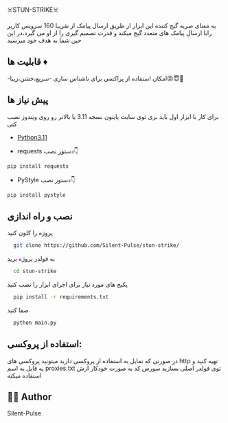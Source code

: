  ☠️STUN-STRIKE☠️                               


به معنای ضربه گیج کننده این ابزار از طریق ارسال پیامک از تقریبا 160 سرویس کاربر رابا ارسال پیامک های متعدد گیج میکند و قدرت تصمیم گیری را از او می گیرد،در این حین شما به هدف خود میرسید
 
## قابلیت ها ♦

-امکان استفاده از پراکسی برای ناشناس سازی
-سریع،خشن،زیبا😠😇🌠

##  پیش نیاز ها

برای کار با ابزار اول باید بری توی سایت پایتون نسخه 3.11 یا بالاتر رو روی ویندوز نصب کنی

- [Python3.11](https://www.python.org/downloads/)

- requests
دستور نصب👇
```bash
pip install requests
```

- PyStyle
دستور نصب👇
```bash
pip install pystyle
```

## نصب و راه اندازی

پروژه را کلون کنید 

```bash
  git clone https://github.com/Silent-Pulse/stun-strike/
```

به فولدر پروژه برید
```bash
  cd stun-strike
```

پکیج های مورد نیاز برای اجرای ابزار را نصب کنید 

```bash
  pip install -r requirements.txt
```

صفا کنید

```bash
  python main.py
```


 
## استفاده از پروکسی: 
در صورتی که تمایل به استفاده از پروکسی دارید میتونید پروکسی های http تهیه کنید و یه فایل به اسم proxies.txt توی فولدر اصلی بسازید
سورس کد به صورت خودکار ازش استفاده میکنه

## 🧑‍🔧 Author

Silent-Pulse